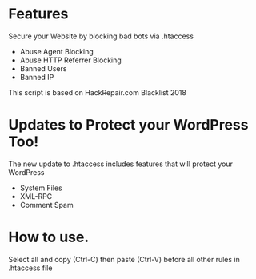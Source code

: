 # Features
Secure your Website by blocking bad bots via .htaccess

- Abuse Agent Blocking
- Abuse HTTP Referrer Blocking
- Banned Users
- Banned IP

This script is based on HackRepair.com Blacklist 2018

# Updates to Protect your WordPress Too!

The new update to .htaccess includes features that will protect your WordPress
- System Files
- XML-RPC
- Comment Spam

# How to use.
Select all and copy (Ctrl-C) then paste (Ctrl-V) before all other rules in .htaccess file

